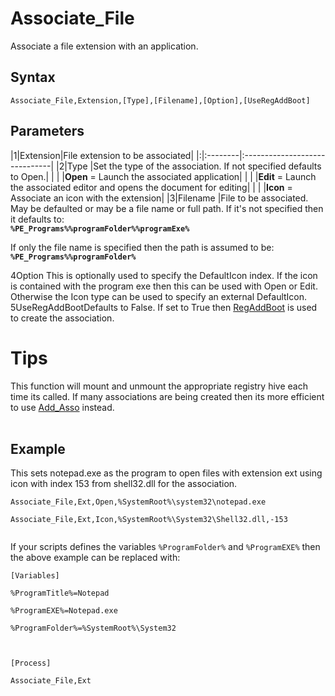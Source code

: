 # Associate\_File #

Associate a file extension with an application.

## Syntax ##
```
Associate_File,Extension,[Type],[Filename],[Option],[UseRegAddBoot]
```

## Parameters ##
|1|Extension|File extension to be associated|
|:|:--------|:------------------------------|
|2|Type     |Set the type of the association. If not specified defaults to Open.|
| |         |**Open** = Launch the associated application|
| |         |**Edit** = Launch the associated editor and opens the document for editing|
| |         |**Icon** = Associate an icon with the extension|
|3|Filename |File to be associated. May be defaulted or may be a file name or full path. If it's not specified then it defaults to:<br> <b><code>%PE_Programs%\%programFolder%\%programExe%</code></b><p>If only the file name is specified then the path is assumed to be:<br><b><code>%PE_Programs%\%programFolder%</code></b>
<tr><td>4</td><td>Option   </td><td>This is optionally used to specify the DefaultIcon index. If the icon is contained with the program exe then this can be used with Open or Edit. Otherwise the Icon type can be used to specify an external DefaultIcon.</td></tr>
<tr><td>5</td><td>UseRegAddBoot</td><td>Defaults to False. If set to True then <a href='regaddboot.md'>RegAddBoot</a> is used to create the association.</td></tr></tbody></table>

<h1>Tips</h1>
This function will mount and unmount the appropriate registry hive each time its called. If many associations are being created then its more efficient to use <a href='add_asso.md'>Add_Asso</a> instead.<br>
<br>
<h2>Example</h2>
This sets notepad.exe as the program to open files with extension ext using icon with index 153 from shell32.dll for the association.<br>
<pre><code>Associate_File,Ext,Open,%SystemRoot%\system32\notepad.exe<br>
Associate_File,Ext,Icon,%SystemRoot%\System32\Shell32.dll,-153<br>
</code></pre>
If your scripts defines the variables <code>%ProgramFolder%</code> and <code>%ProgramEXE%</code> then the above example can be replaced with:<br>
<pre><code>[Variables]<br>
%ProgramTitle%=Notepad<br>
%ProgramEXE%=Notepad.exe<br>
%ProgramFolder%=%SystemRoot%\System32<br>
<br>
[Process]<br>
Associate_File,Ext<br>
</code></pre>
